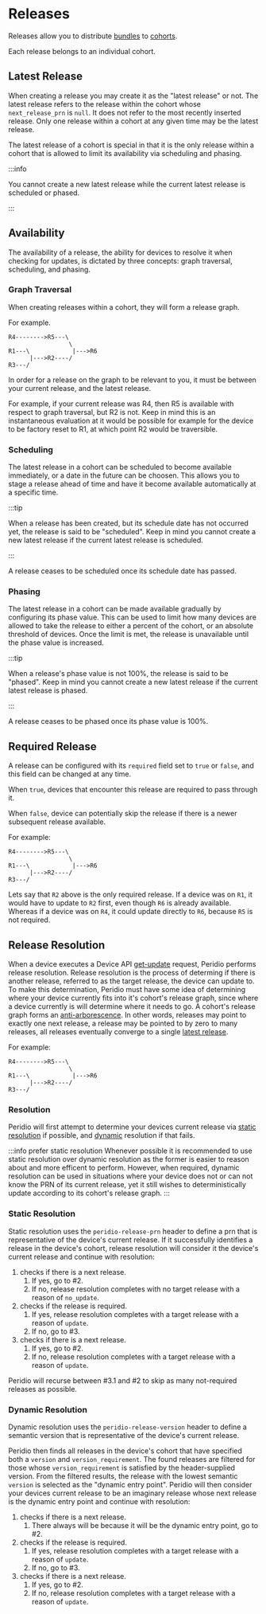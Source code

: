# Releases

Releases allow you to distribute [bundles](/platform/reference/bundles.md) to [cohorts](/platform/reference/cohorts.md).

Each release belongs to an individual cohort.

## Latest Release

When creating a release you may create it as the "latest release" or not. The latest release refers to the release within the cohort whose `next_release_prn` is `null`. It does not refer to the most recently inserted release. Only one release within a cohort at any given time may be the latest release.

The latest release of a cohort is special in that it is the only release within a cohort that is allowed to limit its availability via scheduling and phasing.

:::info

You cannot create a new latest release while the current latest release is scheduled or phased.

:::

## Availability

The availability of a release, the ability for devices to resolve it when checking for updates, is dictated by three concepts: graph traversal, scheduling, and phasing.

### Graph Traversal

When creating releases within a cohort, they will form a release graph.

For example.

```
R4-------->R5---\
                 \
R1---\            |--->R6
      |--->R2----/
R3---/
```

In order for a release on the graph to be relevant to you, it must be between your current release, and the latest release.

For example, if your current release was R4, then R5 is available with respect to graph traversal, but R2 is not. Keep in mind this is an instantaneous evaluation at it would be possible for example for the device to be factory reset to R1, at which point R2 would be traversible.

### Scheduling

The latest release in a cohort can be scheduled to become available immediately, or a date in the future can be choosen. This allows you to stage a release ahead of time and have it become available automatically at a specific time.

:::tip

When a release has been created, but its schedule date has not occurred yet, the release is said to be "scheduled". Keep in mind you cannot create a new latest release if the current latest release is scheduled.

:::

A release ceases to be scheduled once its schedule date has passed.

### Phasing

The latest release in a cohort can be made available gradually by configuring its phase value. This can be used to limit how many devices are allowed to take the release to either a percent of the cohort, or an absolute threshold of devices. Once the limit is met, the release is unavailable until the phase value is increased.

:::tip

When a release's phase value is not 100%, the release is said to be "phased". Keep in mind you cannot create a new latest release if the current latest release is phased.

:::

A release ceases to be phased once its phase value is 100%.

## Required Release

A release can be configured with its `required` field set to `true` or `false`, and this field can be changed at any time.

When `true`, devices that encounter this release are required to pass through it.

When `false`, device can potentially skip the release if there is a newer subsequent release available.

For example:

```
R4-------->R5---\
                 \
R1---\            |--->R6
      |--->R2----/
R3---/
```

Lets say that `R2` above is the only required release. If a device was on `R1`, it would have to update to `R2` first, even though `R6` is already available. Whereas if a device was on `R4`, it could update directly to `R6`, because `R5` is not required.

## Release Resolution

When a device executes a Device API [get-update](/device-api#devices/operation/get-update) request, Peridio performs release resolution. Release resolution is the process of determing if there is another release, referred to as the target release, the device can update to. To make this determination, Peridio must have some idea of determining where your device currently fits into it's cohort's release graph, since where a device currently is will determine where it needs to go. A cohort's release graph forms an [anti-arborescence](https://en.wikipedia.org/wiki/Arborescence_(graph_theory)). In other words, releases may point to exactly one next release, a release may be pointed to by zero to many releases, all releases eventually converge to a single [latest release](#latest-release).

For example:

```
R4-------->R5---\
                 \
R1---\            |--->R6
      |--->R2----/
R3---/
```

### Resolution

Peridio will first attempt to determine your devices current release via [static resolution](#static-resolution) if possible, and [dynamic](#dynamic-resolution) resolution if that fails.

:::info prefer static resolution
Whenever possible it is recommended to use static resolution over dynamic resolution as the former is easier to reason about and more efficent to perform. However, when required, dynamic resolution can be used in situations where your device does not or can not know the PRN of its current release, yet it still wishes to deterministically update according to its cohort's release graph.
:::

### Static Resolution

Static resolution uses the `peridio-release-prn` header to define a prn that is representative of the device's current release. If it successfully identifies a release in the device's cohort, release resolution will consider it the device's current release and continue with resolution:

1. checks if there is a next release.
    1. If yes, go to #2.
    2. If no, release resolution completes with no target release with a reason of `no_update`.
2. checks if the release is required.
    1. If yes, release resolution completes with a target release with a reason of `update`.
    2. If no, go to #3.
3. checks if there is a next release.
    1. If yes, go to #2.
    2. If no, release resolution completes with a target release with a reason of `update`.

Peridio will recurse between #3.1 and #2 to skip as many not-required releases as possible.

### Dynamic Resolution

Dynamic resolution uses the `peridio-release-version` header to define a semantic version that is representative of the device's current release.

Peridio then finds all releases in the device's cohort that have specified both a `version` and `version_requirement`. The found releases are filtered for those whose `version_requirement` is satisfied by the header-supplied version. From the filtered results, the release with the lowest semantic `version` is selected as the "dynamic entry point". Peridio will then consider your devices current release to be an imaginary release whose next release is the dynamic entry point and continue with resolution:

1. checks if there is a next release.
    1. There always will be because it will be the dynamic entry point, go to #2.
2. checks if the release is required.
    1. If yes, release resolution completes with a target release with a reason of `update`.
    2. If no, go to #3.
3. checks if there is a next release.
    1. If yes, go to #2.
    2. If no, release resolution completes with a target release with a reason of `update`.
